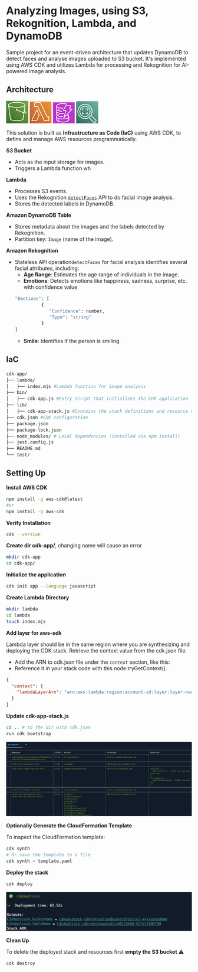 # Analyzing Images, using S3, Rekognition, Lambda, and DynamoDB
 Sample project for an event-driven architecture that updates DynamoDB to detect faces and analyse images uploaded to S3 bucket. It's implemented using AWS CDK and utilizes Lambda for processing and Rekognition for AI-powered image analysis.


## **Architecture**
![S3 Bucket](./icons/s3.png)
![AWS Lambda](./icons/lambda.png)
![Amazon DynamoDB Table](./icons/ddb.png)
![Amazon Rekognition](./icons/rkg.png)

This solution is built as **Infrastructure as Code (IaC)** using AWS CDK, to define and manage AWS resources programmatically.


**S3 Bucket**

- Acts as the input storage for images.
- Triggers a Lambda function wh

**Lambda**

- Processes S3 events.
- Uses the Rekognition [`detectFaces`](https://docs.aws.amazon.com/rekognition/latest/APIReference/API_DetectFaces.html) API to do facial image analysis.
- Stores the detected labels in DynamoDB.

**Amazon DynamoDB Table**

- Stores metadata about the images and the labels detected by Rekognition.
- Partition key: `Image` (name of the image).

**Amazon Rekognition**

- Stateless API operation`detectFaces` for facial analysis identifies several facial attributes, including:
  - **Age Range**: Estimates the age range of individuals in the image.
  - **Emotions**: Detects emotions like happiness, sadness, surprise, etc. with confidence value
  ```bash
  "Emotions": [
            {
               "Confidence": number,
               "Type": "string"
            }
  ]
  ```
  - **Smile**: Identifies if the person is smiling.



## **IaC**

```bash
cdk-app/
├── lambda/
│   ├── index.mjs #Lambda function for image analysis
├── bin/
│   ├── cdk-app.js #Entry script that initializes the CDK application
├── lib/
│   ├── cdk-app-stack.js #Contains the stack definitions and resource configurations
├── cdk.json #CDK configuration
├── package.json
├── package-lock.json
├── node_modules/ # Local dependencies (installed via npm install)
├── jest.config.js
├── README.md
└── test/

```

## Setting Up 


**Install AWS CDK**
```bash
npm install -g aws-cdk@latest
#or
npm install -g aws-cdk
```
**Verify Installation**

```bash
cdk --version
```

**Create dir cdk-app/**, changing name will cause an error

```bash
mkdir cdk-app
cd cdk-app/
```

**Initialize the application**

```bash
cdk init app --language javascript
```

**Create Lambda Directory**

```bash
mkdir lambda
cd lambda
touch index.mjs
```

**Add layer for aws-sdk**

Lambda layer should be in the same region where you are synthesizing and deploying the CDK stack.
Retrieve the context value from the cdk.json file.

- Add the ARN to cdk.json file under the `context` section, like this:
- Reference it in your stack code with this.node.tryGetContext().

```json
{
  "context": {
    "lambdaLayerArn": "arn:aws:lambda:region:account-id:layer:layer-name:version"
  }
}
```

**Update cdk-app-stack.js**

```bash
cd .. # to the dir with cdk.json
run cdk bootstrap
```

![✅  Screenshot of successful bootstrap](./assets/cdkBootstrapScreen.png)


**Optionally Generate the CloudFormation Template**


To inspect the CloudFormation template:

```bash
cdk synth
# Or save the template to a file
cdk synth > template.yaml
```

**Deploy the stack**

```bash
cdk deploy
```

![✨ Screenshot of successful deployment](./assets/cdkDeployScreen.png)

**Clean Up**

To delete the deployed stack and resources first **empty the S3 bucket** ⚠️

```bash
cdk destroy
```
